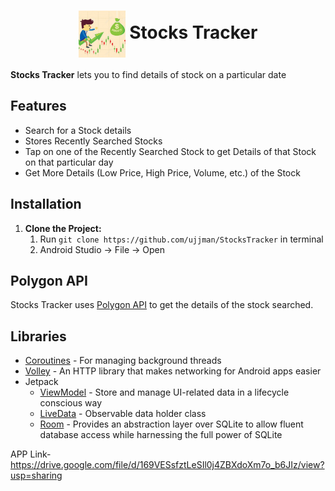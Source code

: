 <h1 align='center'> <img src='media/appicon.jpg' width='75' align='center'> Stocks Tracker</h1>

**Stocks Tracker** lets you to find details of stock on a particular date  
## Features
- Search for a Stock details
- Stores Recently Searched Stocks
- Tap on one of the Recently Searched Stock to get Details of that Stock on that particular day
- Get More Details (Low Price, High Price, Volume, etc.) of the Stock

## Installation

1. **Clone the Project:**
    1. Run ` git clone https://github.com/ujjman/StocksTracker ` in terminal
    1. Android Studio -> File -> Open
    

## Polygon API

Stocks Tracker uses [Polygon API](https://polygon.io/docs/stocks/getting-started) to get the details of the stock searched.
## Libraries

- [Coroutines](https://kotlinlang.org/docs/coroutines-overview.html) - For managing background threads
- [Volley](https://google.github.io/volley) - An HTTP library that makes networking for Android apps easier
- Jetpack
    - [ViewModel](https://developer.android.com/topic/libraries/architecture/viewmodel) - Store and manage UI-related data in a lifecycle conscious way
    - [LiveData](https://developer.android.com/topic/libraries/architecture/livedata) - Observable data holder class
    - [Room](https://developer.android.com/training/data-storage/room) - Provides an abstraction layer over SQLite to allow fluent database access while harnessing the full power of SQLite

APP Link- https://drive.google.com/file/d/169VESsfztLeSIl0j4ZBXdoXm7o_b6JIz/view?usp=sharing

